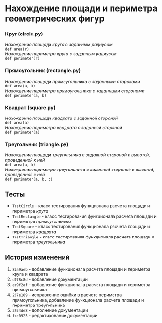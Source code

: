 # Нахождение площади и периметра геометрических фигур

### Круг (circle.py)
_Нахождение площади круга с заданным радиусом_  
`def area(r)`  
_Нахождение периметра круга с заданным радиусом_  
`def perimeter(r)`

### Прямоугольник (rectangle.py)
_Нахождение площади прямоугольника с заданными сторонами_  
`def area(a, b)`  
_Нахождение периметра прямоугольника с заданными сторонами_  
`def perimeter(a, b)`

### Квадрат (square.py)
_Нахождение площади квадрата с заданной стороной_  
`def area(a)`  
_Нахождение периметра квадрата с заданной стороной_  
`def perimeter(a)`

### Треугольник (triangle.py)
_Нахождение площади треугольника с заданной стороной и высотой, проведенной к ней_  
`def area(a, h)`  
_Нахождение периметра треугольника с заданной стороной и высотой, проведенной к ней_  
`def perimeter(a, b, c)`

## Тесты
+ `TestCircle` - класс тестирования функционала расчета площади и периметра _круга_
+ `TestRectangle` - класс тестирования функционала расчета площади и периметра _прямоугольника_
+ `TestSquare` - класс тестирования функционала расчета площади и периметра _квадрата_
+ `TestTriangle` - класс тестирования функционала расчета площади и периметра _треугольника_


## История изменений
1. `8ba9aeb` - добавление функционала расчета площади и периметра круга и квадрата
2. `d078c8d` - добавление документации
3. `ee9f2af` - добавление функционала расчета площади и периметра прямоугольника
4. `207e189` - исправление ошибки в расчете периметра прямоугольника, добавление функционала расчета площади и периметра треугольника
5. `3954de8` - дополнение документации
6. `fec0925` - редактирование документации



